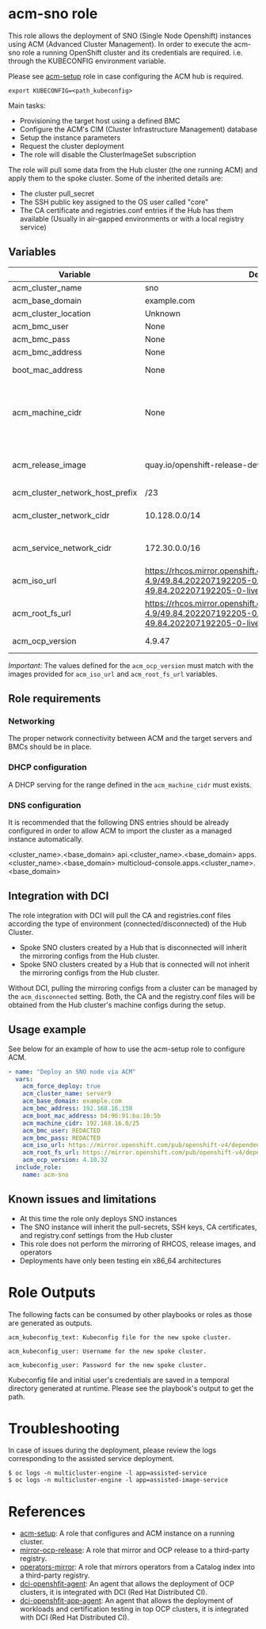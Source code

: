 # acm-sno role

This role allows the deployment of SNO (Single Node Openshift) instances using ACM (Advanced Cluster Management). In order to execute the acm-sno role a running OpenShift cluster and its credentials are required. i.e. through the KUBECONFIG environment variable.

Please see [acm-setup](../acm-setup/README.md) role in case configuring the ACM hub is required.

```shell
export KUBECONFIG=<path_kubeconfig>
```

Main tasks:
- Provisioning the target host using a defined BMC
- Configure the ACM's CIM (Cluster Infrastructure Management) database
- Setup the instance parameters
- Request the cluster deployment
- The role will disable the ClusterImageSet subscription

The role will pull some data from the Hub cluster (the one running ACM) and apply them to the spoke cluster. Some of the inherited details are:
- The cluster pull_secret
- The SSH public key assigned to the OS user called "core"
- The CA certificate and registries.conf entries if the Hub has them available (Usually in air-gapped environments or with a local registry service)

## Variables

| Variable                           | Default                       | Required    | Description                                   |
| ---------------------------------- | ----------------------------- | ----------- | ----------------------------------------------|
| acm_cluster_name                   | sno                           | No          | Name of the spoke cluster                     |
| acm_base_domain                        | example.com                   | No          | DNS domain for the SNO instance|
| acm_cluster_location                   | Unknown                       | No          | SNO server location|
| acm_bmc_user                           | None                          | Yes         | Username for the BMC|
| acm_bmc_pass                           | None                          | Yes         | Password for the BMC|
| acm_bmc_address                        | None                          | Yes         | IP address of the target BMC                  |
| boot_mac_address                     | None                          | Yes         | MAC Address of the interface to be used to bootstrap the node |
| acm_machine_cidr                       | None                          | Yes         |  	A block of IPv4 or IPv6 addresses in CIDR notation used for the target bare-metal host external communication. Also used to determine the API and Ingress VIP addresses when provisioning DU single-node clusters.|
| acm_release_image                       | quay.io/openshift-release-dev/ocp-release:4.9.47-x86_64| No        |The specific release image to deploy. The release image can be provided using a SHA but it must match with the version specified for the RHCOS images|
| acm_cluster_network_host_prefix         | /23                           | No          | Network prefix for cluster nodes|
| acm_cluster_network_cidr                | 10.128.0.0/14                 | No          | A block of IPv4 or IPv6 addresses in CIDR notation used for communication among cluster nodes|
| acm_service_network_cidr                | 172.30.0.0/16                 | NO          | A block of IPv4 or IPv6 addresses in CIDR notation used for cluster services internal communication|
| acm_iso_url                            | https://rhcos.mirror.openshift.com/art/storage/releases/rhcos-4.9/49.84.202207192205-0/x86_64/rhcos-49.84.202207192205-0-live.x86_64.iso"                                 | No         | ISO boot Image. See: https://mirror.openshift.com/pub/openshift-v4/dependencies/rhcos/ |
| acm_root_fs_url                        | https://rhcos.mirror.openshift.com/art/storage/releases/rhcos-4.9/49.84.202207192205-0/x86_64/rhcos-49.84.202207192205-0-live-rootfs.x86_64.img                         | No                            | Root FS image. See https://mirror.openshift.com/pub/openshift-v4/dependencies/rhcos/|
| acm_ocp_version                        | 4.9.47             | No             | Full OCP version to install on the spoke cluster. <major>.<minor>.<patch> |

*Important:* The values defined for the `acm_ocp_version` must match with the images provided for `acm_iso_url` and `acm_root_fs_url` variables.

## Role requirements

### Networking

The proper network connectivity between ACM and the target servers and BMCs should be in place.

### DHCP configuration

A DHCP serving for the range defined in the `acm_machine_cidr` must exists.

### DNS configuration

It is recommended that the following DNS entries should be already configured in order to allow ACM to import the cluster as a managed instance automatically.

<cluster_name>.<base_domain>
api.<cluster_name>.<base_domain>
apps.<cluster_name>.<base_domain>
multicloud-console.apps.<cluster_name>.<base_domain>

## Integration with DCI

The role integration with DCI will pull the CA and registries.conf files according the type of environment (connected/disconnected) of the Hub Cluster.

- Spoke SNO clusters created by a Hub that is disconnected will inherit the mirroring configs from the Hub cluster.
- Spoke SNO clusters created by a Hub that is connected will not inherit the mirroring configs from the Hub cluster.

Without DCI, pulling the mirroring configs from a cluster can be managed by the `acm_disconnected` setting. Both, the CA and the registry.conf files will be obtained from the Hub cluster's machine configs during the setup.

## Usage example

See below for an example of how to use the acm-setup role to configure ACM.

```yaml
- name: "Deploy an SNO node via ACM"
  vars:
    acm_force_deploy: true
    acm_cluster_name: server9
    acm_base_domain: example.com
    acm_bmc_address: 192.168.16.158
    acm_boot_mac_address: b4:96:91:ba:16:5b
    acm_machine_cidr: 192.168.16.0/25
    acm_bmc_user: REDACTED
    acm_bmc_pass: REDACTED
    acm_iso_url: https://mirror.openshift.com/pub/openshift-v4/dependencies/rhcos/4.10/latest/rhcos-4.10.16-x86_64-live.x86_64.iso
    acm_root_fs_url: https://mirror.openshift.com/pub/openshift-v4/dependencies/rhcos/4.10/latest/rhcos-installer-rootfs.x86_64.img
    acm_ocp_version: 4.10.32
  include_role:
    name: acm-sno
```

## Known issues and limitations

* At this time the role only deploys SNO instances
* The SNO instance will inherit the pull-secrets, SSH keys, CA certificates, and registry.conf settings from the Hub cluster
* This role does not perform the mirroring of RHCOS, release images, and operators
* Deployments have only been testing ein x86_64 architectures

# Role Outputs

The following facts can be consumed by other playbooks or roles as those are generated as outputs.

```
acm_kubeconfig_text: Kubeconfig file for the new spoke cluster.

acm_kubeconfig_user: Username for the new spoke cluster.

acm_kubeconfig_user: Password for the new spoke cluster.
```

Kubeconfig file and initial user's credentials are saved in a temporal directory generated at runtime. Please see the playbook's output to get the path.

# Troubleshooting

In case of issues during the deployment, please review the logs corresponding to the assisted service deployment.

```
$ oc logs -n multicluster-engine -l app=assisted-service
$ oc logs -n multicluster-engine -l app=assisted-image-service
```

# References

* [acm-setup](../acm-setup/README.md): A role that configures and ACM instance on a running cluster.
* [mirror-ocp-release](../mirror-ocp-release/): A role that mirror and OCP release to a third-party registry.
* [operators-mirror](../operators-mirror/): A role that mirrors operators from a Catalog index into a third-party registry.
* [dci-openshfit-agent](https://github.com/redhat-cip/dci-openshift-agent/): An agent that allows the deployment of OCP clusters, it is integrated with DCI (Red Hat Distributed CI).
* [dci-openshfit-app-agent](https://github.com/redhat-cip/dci-openshift-app-agent/): An agent that allows the deployment of workloads and certification testing in top OCP clusters, it is integrated with DCI (Red Hat Distributed CI).
